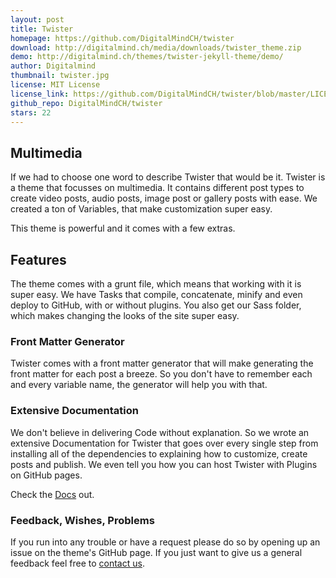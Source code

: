 ```yaml
---
layout: post
title: Twister
homepage: https://github.com/DigitalMindCH/twister
download: http://digitalmind.ch/media/downloads/twister_theme.zip
demo: http://digitalmind.ch/themes/twister-jekyll-theme/demo/
author: Digitalmind
thumbnail: twister.jpg
license: MIT License
license_link: https://github.com/DigitalMindCH/twister/blob/master/LICENSE.md
github_repo: DigitalMindCH/twister
stars: 22
---
```


## Multimedia

If we had to choose one word to describe Twister that would be it.
Twister is a theme that focusses on multimedia. It contains different
post types to create video posts, audio posts, image post or gallery
posts with ease. We created a ton of Variables, that make customization
super easy.

This theme is powerful and it comes with a few extras.

## Features

The theme comes with a grunt file, which means that working with it is
super easy. We have Tasks that compile, concatenate, minify and even
deploy to GitHub, with or without plugins. You also get our Sass
folder, which makes changing the looks of the site super easy.

### Front Matter Generator

Twister comes with a front matter generator that will make generating
the front matter for each post a breeze. So you don't have to remember
each and every variable name, the generator will help you with that.

### Extensive Documentation

We don't believe in delivering Code without explanation. So we wrote an
extensive Documentation for Twister that goes over every single step
from installing all of the dependencies to explaining how to customize,
create posts and publish. We even tell you how you can host Twister
with Plugins on GitHub pages.

Check the [Docs](http://twister.digitalmind.ch/documentation/) out.

### Feedback, Wishes, Problems

If you run into any trouble or have a request please do so by opening
up an issue on the theme's GitHub page. If you just want to give us a
general feedback feel free to [contact
us](http://digitalmind.ch/contact/).
